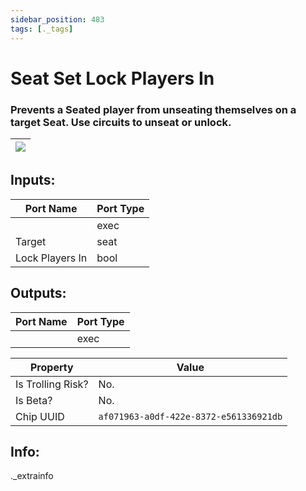 ```yaml
---
sidebar_position: 483
tags: [._tags]
---
```


# Seat Set Lock Players In


### Prevents a Seated player from unseating themselves on a target Seat. Use circuits to unseat or unlock.

| ![](https://images-ext-2.discordapp.net/external/MPmIaQzlEPmgGWlgi-WxBBXt0Bjv_zWPkg1y1f_sy3s/https/www.recroomcircuits.com/image/circuit/absolute-value?width=206&height=108) |
|-----|

## Inputs:
| Port Name | Port Type |
|-----------|-----------|
|  | exec |
| Target | seat |
| Lock Players In | bool |

## Outputs:
| Port Name | Port Type |
|-----------|-----------|
|  | exec | 

| Property  | Value |
|-------------------|-----------|
| Is Trolling Risk? | No. |
| Is Beta? | No. |
| Chip UUID | `af071963-a0df-422e-8372-e561336921db` |

## Info:
._extrainfo